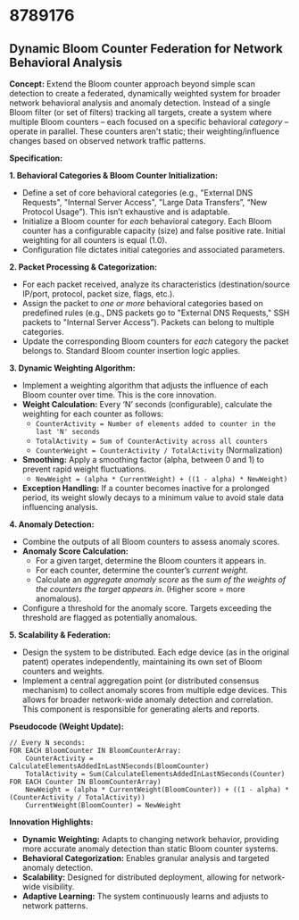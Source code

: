 # 8789176

## Dynamic Bloom Counter Federation for Network Behavioral Analysis

**Concept:** Extend the Bloom counter approach beyond simple scan detection to create a federated, dynamically weighted system for broader network behavioral analysis and anomaly detection. Instead of a single Bloom filter (or set of filters) tracking all targets, create a system where multiple Bloom counters – each focused on a specific behavioral *category* – operate in parallel.  These counters aren't static; their weighting/influence changes based on observed network traffic patterns.

**Specification:**

**1. Behavioral Categories & Bloom Counter Initialization:**

*   Define a set of core behavioral categories (e.g., "External DNS Requests", "Internal Server Access", "Large Data Transfers”, “New Protocol Usage”). This isn’t exhaustive and is adaptable.
*   Initialize a Bloom counter for *each* behavioral category. Each Bloom counter has a configurable capacity (size) and false positive rate.  Initial weighting for all counters is equal (1.0).
*   Configuration file dictates initial categories and associated parameters.

**2. Packet Processing & Categorization:**

*   For each packet received, analyze its characteristics (destination/source IP/port, protocol, packet size, flags, etc.).
*   Assign the packet to *one or more* behavioral categories based on predefined rules (e.g., DNS packets go to "External DNS Requests," SSH packets to "Internal Server Access”).  Packets can belong to multiple categories.
*   Update the corresponding Bloom counters for *each* category the packet belongs to.  Standard Bloom counter insertion logic applies.

**3. Dynamic Weighting Algorithm:**

*   Implement a weighting algorithm that adjusts the influence of each Bloom counter over time.  This is the core innovation.
*   **Weight Calculation:**  Every ‘N’ seconds (configurable), calculate the weighting for each counter as follows:
    *   `CounterActivity = Number of elements added to counter in the last 'N' seconds`
    *   `TotalActivity = Sum of CounterActivity across all counters`
    *   `CounterWeight = CounterActivity / TotalActivity`  (Normalization)
*   **Smoothing:** Apply a smoothing factor (alpha, between 0 and 1) to prevent rapid weight fluctuations.
    *   `NewWeight = (alpha * CurrentWeight) + ((1 - alpha) * NewWeight)`
*   **Exception Handling:** If a counter becomes inactive for a prolonged period, its weight slowly decays to a minimum value to avoid stale data influencing analysis.

**4. Anomaly Detection:**

*   Combine the outputs of all Bloom counters to assess anomaly scores.
*   **Anomaly Score Calculation:**
    *   For a given target, determine the Bloom counters it appears in.
    *   For each counter, determine the counter’s *current weight*.
    *   Calculate an *aggregate anomaly score* as the *sum of the weights of the counters the target appears in*. (Higher score = more anomalous).
*   Configure a threshold for the anomaly score. Targets exceeding the threshold are flagged as potentially anomalous.

**5. Scalability & Federation:**

*   Design the system to be distributed. Each edge device (as in the original patent) operates independently, maintaining its own set of Bloom counters and weights.
*   Implement a central aggregation point (or distributed consensus mechanism) to collect anomaly scores from multiple edge devices. This allows for broader network-wide anomaly detection and correlation.  This component is responsible for generating alerts and reports.

**Pseudocode (Weight Update):**

```
// Every N seconds:
FOR EACH BloomCounter IN BloomCounterArray:
    CounterActivity = CalculateElementsAddedInLastNSeconds(BloomCounter)
    TotalActivity = Sum(CalculateElementsAddedInLastNSeconds(Counter) FOR EACH Counter IN BloomCounterArray)
    NewWeight = (alpha * CurrentWeight(BloomCounter)) + ((1 - alpha) * (CounterActivity / TotalActivity))
    CurrentWeight(BloomCounter) = NewWeight
```

**Innovation Highlights:**

*   **Dynamic Weighting:** Adapts to changing network behavior, providing more accurate anomaly detection than static Bloom counter systems.
*   **Behavioral Categorization:** Enables granular analysis and targeted anomaly detection.
*   **Scalability:**  Designed for distributed deployment, allowing for network-wide visibility.
*   **Adaptive Learning:** The system continuously learns and adjusts to network patterns.